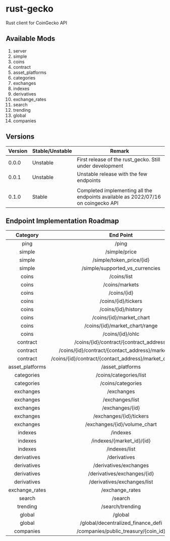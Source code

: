 # rust-gecko

Rust client for CoinGecko API

## Available Mods

1. server
2. simple
3. coins
4. contract
5. asset_platforms
6. categories
7. exchanges
8. indexes
9. derivatives
10. exchange_rates
11. search
12. trending
13. global
14. companies

## Versions

| Version  | Stable/Unstable  |  Remark                                                   |
|--------- |----------------- |---------------------------------------------------------- |
| 0.0.0    | Unstable         | First release of the rust_gecko. Still under development  |
| 0.0.1    | Unstable         | Unstable release with the few endpoints                   |
| | | |
| 0.1.0    | Stable           | Completed implementing all the endpoints available as 2022/07/16 on coingecko API |

## Endpoint Implementation Roadmap

| Category  | End Point  | rust_gecko function  |
|:---: |:---: |:---: |
| ping  | /ping  | rust_gecko::server::ping()  |
| simple  | /simple/price  | rust_gecko::simple::price()  |
| simple  | /simple/token_price/{id}  | rust_gecko::simple::token_price()  |
| simple  | /simple/supported_vs_currencies  | rust_gecko::simple::supported_vs_currencies()  |
| coins  | /coins/list  | rust_gecko::coins::list()  |
| coins  | /coins/markets  | rust_gecko::coins::markets()  |
| coins  | /coins/{id}  | rust_gecko::coins::get()  |
| coins  | /coins/{id}/tickers  | rust_gecko::coins::tickers()  |
| coins  | /coins/{id}/history  | rust_gecko::coins::history()  |
| coins  | /coins/{id}/market_chart  | rust_gecko::coins::market_chart()  |
| coins  | /coins/{id}/market_chart/range  | rust_gecko::coins::market_chart_range()  |
| coins  | /coins/{id}/ohlc  | rust_gecko::coins::ohlc()  |
| contract  | /coins/{id}/contract/{contract_address}  | rust_gecko::contract::get()  |
| contract  | /coins/{id}/contract/{contact_address}/market_chart  | rust_gecko::contract::market_chart()  |
| contract  | /coins/{id}/contract/{contact_address}/market_chart/range  | rust_gecko::contract::market_chart_range()  |
| asset_platforms  | /asset_platforms  | rust_gecko::asset_platforms::get()  |
| categories  | /coins/categories/list  | rust_gecko::categories::list()  |
| categories  | /coins/categories  | rust_gecko::categories::get()  |
| exchanges  | /exchanges  | rust_gecko::exchanges::get()  |
| exchanges  | /exchanges/list  | rust_gecko::exchanges::list()  |
| exchanges  | /exchanges/{id}  | rust_gecko::exchanges::by_id()  |
| exchanges  | /exchanges/{id}/tickers  | rust_gecko::exchanges::tickers()  |
| exchanges  | /exchanges/{id}/volume_chart  | rust_gecko::exchanges::volume_chart()  |
| indexes  | /indexes  | rust_gecko::indexes::get()  |
| indexes  | /indexes/{market_id}/{id}  | rust_gecko::indexes::by_id()  |
| indexes  | /indexes/list  | rust_gecko::indexes::list()  |
| derivatives  | /derivatives  | rust_gecko::derivatives::get()  |
| derivatives  | /derivatives/exchanges  | rust_gecko::derivatives::exchanges()  |
| derivatives  | /derivatives/exchanges/{id}  | rust_gecko::derivatives::exchanges_id()  |
| derivatives  | /derivatives/exchanges/list  | rust_gecko::derivatives::exchanges_list()  |
| exchange_rates  | /exchange_rates  | rust_gecko::exchange_rates::get()  |
| search  | /search  | rust_gecko::search::get()  |
| trending  | /search/trending  | rust_gecko::trending::get()  |
| global  | /global  | rust_gecko::global::get()  |
| global  | /global/decentralized_finance_defi  | rust_gecko::global::defi()  |
| companies  | /companies/public_treasury/{coin_id}  | rust_gecko::companies::get()  |
